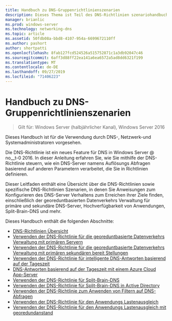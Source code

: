 ```yaml
---
title: Handbuch zu DNS-Gruppenrichtlinienszenarien
description: Dieses Thema ist Teil des DNS-Richtlinien szenariohandbuchs für Windows Server 2016.
manager: brianlic
ms.prod: windows-server
ms.technology: networking-dns
ms.topic: article
ms.assetid: 50fdb08a-bbd8-4107-954a-6699672110ff
ms.author: pashort
author: shortpatti
ms.openlocfilehash: 8fab127fcd524526a515752871c1a3db92047c46
ms.sourcegitcommit: 6aff3d88ff22ea141a6ea6572a5ad8dd6321f199
ms.translationtype: MT
ms.contentlocale: de-DE
ms.lasthandoff: 09/27/2019
ms.locfileid: "71406223"
---
```

# <a name="dns-policy-scenario-guide"></a>Handbuch zu DNS-Gruppenrichtlinienszenarien

>Gilt für: Windows Server (halbjährlicher Kanal), Windows Server 2016

Dieses Handbuch ist für die Verwendung durch DNS-, Netzwerk-und Systemadministratoren vorgesehen.  
  
Die DNS-Richtlinie ist ein neues Feature für DNS in Windows Server @ no__t-0 2016. In dieser Anleitung erfahren Sie, wie Sie mithilfe der DNS-Richtlinie steuern, wie ein DNS-Server namens Auflösungs Abfragen basierend auf anderen Parametern verarbeitet, die Sie in Richtlinien definieren.   
  
Dieser Leitfaden enthält eine Übersicht über die DNS-Richtlinien sowie spezifische DNS-Richtlinien Szenarien, in denen Sie Anweisungen zum Konfigurieren des DNS-Server Verhaltens zum Erreichen ihrer Ziele finden, einschließlich der georeduntbasierten Datenverkehrs Verwaltung für primäre und sekundäre DNS-Server, Hochverfügbarkeit von Anwendungen, Split-Brain-DNS und mehr.  
  
Dieses Handbuch enthält die folgenden Abschnitte:  
  
- [DNS-Richtlinien Übersicht](DNS-Policies-Overview.md)  
- [Verwenden der DNS-Richtlinie für die georeduntbasierte Datenverkehrs Verwaltung mit primären Servern](primary-geo-location.md)  
- [Verwenden der DNS-Richtlinie für die georeduntbasierte Datenverkehrs Verwaltung mit primären sekundären bereit Stellungen](primary-secondary-geo-location.md)  
- [Verwenden der DNS-Richtlinie für intelligente DNS-Antworten basierend auf der Tageszeit](dns-tod-intelligent.md)
- [DNS-Antworten basierend auf der Tageszeit mit einem Azure Cloud App-Server](dns-tod-azure-cloud-app-server.md)
- [Verwenden der DNS-Richtlinie für Split-Brain-DNS](split-brain-DNS-deployment.md)
- [Verwenden der DNS-Richtlinie für Split-Brain-DNS in Active Directory](dns-sb-with-ad.md)
- [Verwenden der DNS-Richtlinie zum Anwenden von Filtern auf DNS-Abfragen](apply-filters-on-dns-queries.md)
- [Verwenden der DNS-Richtlinie für den Anwendungs Lastenausgleich](app-lb.md)
- [Verwenden der DNS-Richtlinie für den Anwendungs Lastenausgleich mit georedundanstand](app-lb-geo.md)

